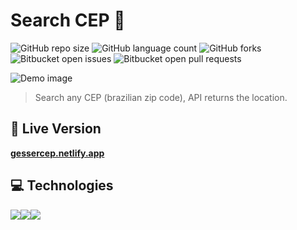 # Search CEP 🔎

![GitHub repo size](https://img.shields.io/github/repo-size/matheusgesser/searchCEP?style=for-the-badge)
![GitHub language count](https://img.shields.io/github/languages/count/matheusgesser/searchCEP?style=for-the-badge)
![GitHub forks](https://img.shields.io/github/forks/matheusgesser/searchCEP?style=for-the-badge)
![Bitbucket open issues](https://img.shields.io/bitbucket/issues/matheusgesser/searchCEP?style=for-the-badge)
![Bitbucket open pull requests](https://img.shields.io/bitbucket/pr-raw/matheusgesser/searchCEP?style=for-the-badge)

<img src="https://i.imgur.com/FOB1mTO.png" alt="Demo image">

> Search any CEP (brazilian zip code), API returns the location.

## 🔴 **Live Version**

**<a href="https://gessercep.netlify.app/" target='_blank'>gessercep.netlify.app</a>**

## 💻 **Technologies**

<img src='https://img.shields.io/badge/HTML5-E34F26?style=for-the-badge&logo=html5&logoColor=white'/><img src='https://img.shields.io/badge/CSS3-1572B6?style=for-the-badge&logo=css3&logoColor=white' /><img src='https://img.shields.io/badge/JavaScript-F7DF1E?style=for-the-badge&logo=javascript&logoColor=black' />
